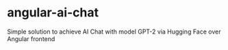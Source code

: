 # angular-ai-chat
Simple solution to achieve AI Chat with model GPT-2 via Hugging Face over Angular frontend

